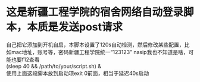 # 这是新疆工程学院的宿舍网络自动登录脚本，本质是发送post请求
自己把它添加到开机自启，本脚本设置了120s自动检测，然后修改某些配置，比如mac地址，账号等，密码新疆工程学院统一“123123”
nasip我也不知道是啥，可能也要f12查看\
(sleep 40 && /path/to/your/script.sh) &
\
使用上面这段脚本放到启动项exit 0前面，相当于延迟40s启动
